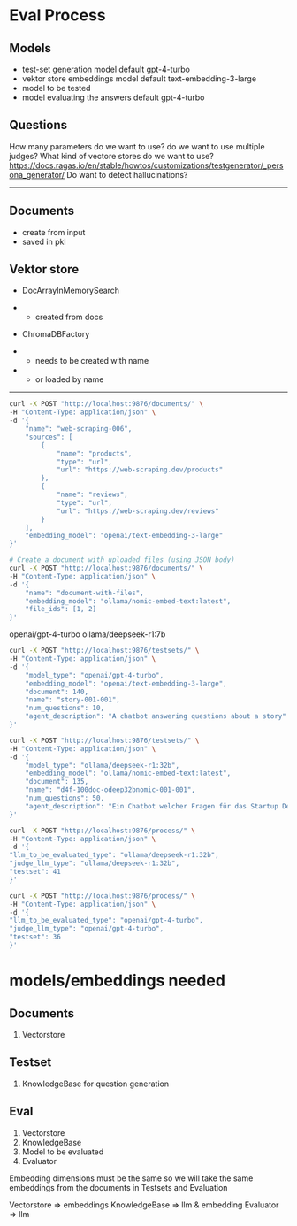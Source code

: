 # Eval Process

## Models
- test-set generation model default gpt-4-turbo
- vektor store embeddings model default text-embedding-3-large
- model to be tested
- model evaluating the answers default gpt-4-turbo

## Questions
How many parameters do we want to use?
do we want to use multiple judges?
What kind of vectore stores do we want to use?
https://docs.ragas.io/en/stable/howtos/customizations/testgenerator/_persona_generator/
Do want to detect hallucinations?

---

## Documents
- create from input
- saved in pkl

## Vektor store
- DocArrayInMemorySearch
- - created from docs

- ChromaDBFactory
- - needs to be created with name
- - or loaded by name

---

```bash
curl -X POST "http://localhost:9876/documents/" \
-H "Content-Type: application/json" \
-d '{
    "name": "web-scraping-006",
    "sources": [
        {
            "name": "products",
            "type": "url",
            "url": "https://web-scraping.dev/products"
        },
        {
            "name": "reviews",
            "type": "url",
            "url": "https://web-scraping.dev/reviews"
        }
    ],
    "embedding_model": "openai/text-embedding-3-large"
}'

# Create a document with uploaded files (using JSON body)
curl -X POST "http://localhost:9876/documents/" \
-H "Content-Type: application/json" \
-d '{
    "name": "document-with-files",
    "embedding_model": "ollama/nomic-embed-text:latest",
    "file_ids": [1, 2]
}'
```

openai/gpt-4-turbo
ollama/deepseek-r1:7b

```bash
curl -X POST "http://localhost:9876/testsets/" \
-H "Content-Type: application/json" \
-d '{
    "model_type": "openai/gpt-4-turbo",
    "embedding_model": "openai/text-embedding-3-large",
    "document": 140,
    "name": "story-001-001",
    "num_questions": 10,
    "agent_description": "A chatbot answering questions about a story"
}'
```

```bash
curl -X POST "http://localhost:9876/testsets/" \
-H "Content-Type: application/json" \
-d '{
    "model_type": "ollama/deepseek-r1:32b",
    "embedding_model": "ollama/nomic-embed-text:latest",
    "document": 135,
    "name": "d4f-100doc-odeep32bnomic-001-001",
    "num_questions": 50,
    "agent_description": "Ein Chatbot welcher Fragen für das Startup Develop 4 Future beantwortet."
}'
```
    
```bash
curl -X POST "http://localhost:9876/process/" \
-H "Content-Type: application/json" \
-d '{
"llm_to_be_evaluated_type": "ollama/deepseek-r1:32b",
"judge_llm_type": "ollama/deepseek-r1:32b",
"testset": 41
}'
```

```bash
curl -X POST "http://localhost:9876/process/" \
-H "Content-Type: application/json" \
-d '{
"llm_to_be_evaluated_type": "openai/gpt-4-turbo",
"judge_llm_type": "openai/gpt-4-turbo",
"testset": 36
}'
```

# models/embeddings needed
## Documents
1. Vectorstore

## Testset
1. KnowledgeBase for question generation

## Eval
1. Vectorstore
2. KnowledgeBase
3. Model to be evaluated
4. Evaluator


Embedding dimensions must be the same so we will take the same embeddings from the documents in Testsets and Evaluation

Vectorstore => embeddings
KnowledgeBase => llm & embedding
Evaluator => llm